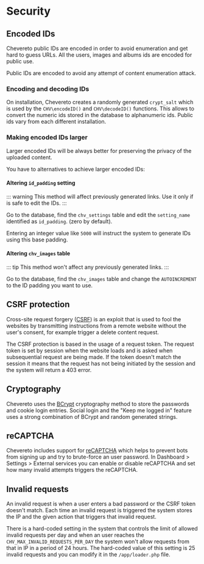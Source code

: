 # Security

## Encoded IDs

Chevereto public IDs are encoded in order to avoid enumeration and get hard to guess URLs. All the users, images and albums ids are encoded for public use.

Public IDs are encoded to avoid any attempt of content enumeration attack.

### Encoding and decoding IDs

On installation, Chevereto creates a randomly generated `crypt_salt` which is used by the `CHV\encodeID()` and `CHV\decodeID()` functions. This allows to convert the numeric ids stored in the database to alphanumeric ids. Public ids vary from each different installation.

### Making encoded IDs larger

Larger encoded IDs will be always better for preserving the privacy of the uploaded content.

You have to alternatives to achieve larger encoded IDs:

#### Altering `id_padding` setting

::: warning
This method will affect previously generated links. Use it only if is safe to edit the IDs.
:::

Go to the database, find the `chv_settings` table and edit the `setting_name` identified as `id_padding`. (zero by default).

Entering an integer value like `5000` will instruct the system to generate IDs using this base padding.

#### Altering `chv_images` table

::: tip
This method won't affect any previously generated links.
:::

Go to the database, find the `chv_images` table and change the `AUTOINCREMENT` to the ID padding you want to use.

## CSRF protection

Cross-site request forgery ([CSRF](https://en.wikipedia.org/wiki/Cross-site_request_forgery)) is an exploit that is used to fool the websites by transmitting instructions from a remote website without the user's consent, for example trigger a delete content request.

The CSRF protection is based in the usage of a request token. The request token is set by session when the website loads and is asked when subsequential request are being made. If the token doesn't match the session it means that the request has not being initiated by the session and the system will return a 403 error.

## Cryptography

Chevereto uses the [BCrypt](https://en.wikipedia.org/wiki/Bcrypt) cryptography method to store the passwords and cookie login entries. Social login and the "Keep me logged in" feature uses a strong combination of BCrypt and random generated strings.

## reCAPTCHA

Chevereto includes support for [reCAPTCHA](https://www.google.com/recaptcha/intro/) which helps to prevent bots from signing up and try to brute-force an user password. In Dashboard > Settings > External services you can enable or disable reCAPTCHA and set how many invalid attempts triggers the reCAPTCHA.

## Invalid requests

An invalid request is when a user enters a bad password or the CSRF token doesn't match. Each time an invalid request is triggered the system stores the IP and the given action that triggers that invalid request.

There is a hard-coded setting in the system that controls the limit of allowed invalid requests per day and when an user reaches the `CHV_MAX_INVALID_REQUESTS_PER_DAY` the system won't allow requests from that in IP in a period of 24 hours. The hard-coded value of this setting is 25 invalid requests and you can modify it in the `/app/loader.php` file.
